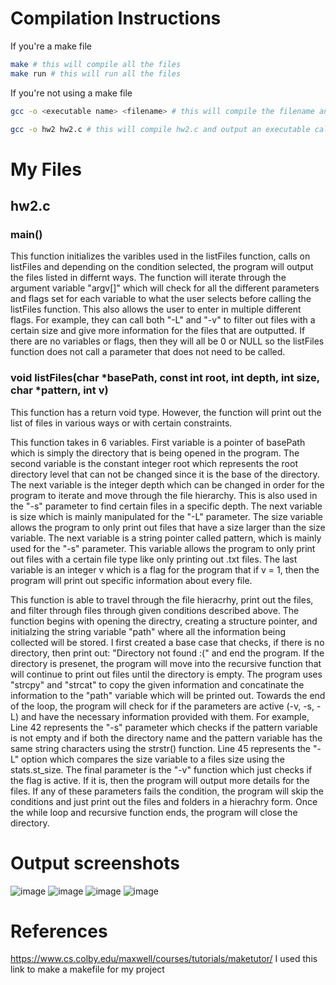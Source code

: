 <!--
NOTES:
This README is an example README for CS332/532 labs. This is a purely minimal example. It's written to emulate pure english representations of a set of documentation. As you start to write more "real world" documentation you will encounter certain standards and manners of writing that this README prepares you for
-->

# Compilation Instructions

If you're a make file
```bash
make # this will compile all the files
make run # this will run all the files
```

If you're not using a make file
```bash
gcc -o <executable name> <filename> # this will compile the filename and return an executable with the executable name

gcc -o hw2 hw2.c # this will compile hw2.c and output an executable called hw2
```

# My Files
## hw2.c

### main()

This function initializes the varibles used in the listFiles function, calls on listFiles and depending on the condition selected, the program will output the files listed in differnt ways. The function will iterate through the argument variable "argv[]" which will check for all the different parameters and flags set for each variable to what the user selects before calling the listFiles function. This also allows the user to enter in multiple different flags. For example, they can call both "-L" and "-v" to filter out files with a certain size and give more information for the files that are outputted. If there are no variables or flags, then they will all be 0 or NULL so the listFiles function does not call a parameter that does not need to be called.

### void listFiles(char *basePath, const int root, int depth, int size, char *pattern, int v)
This function has a return void type. However, the function will print out the list of files in various ways or with certain constraints.

This function takes in 6 variables. First variable is a pointer of basePath which is simply the directory that is being opened in the program. The second variable is the constant integer root which represents the root directory level that can not be changed since it is the base of the directory. The next variable is the integer depth which can be changed in order for the program to iterate and move through the file hierarchy. This is also used in the "-s" parameter to find certain files in a specific depth. The next variable is size which is mainly manipulated for the "-L" parameter. The size variable allows the program to only print out files that have a size larger than the size variable. The next variable is a string pointer called pattern, which is mainly used for the "-s" parameter. This variable allows the program to only print out files with a certain file type like only printing out .txt files. The last variable is an integer v which is a flag for the program that if v = 1, then the program will print out specific information about every file.

This function is able to travel through the file hieracrhy, print out the files, and filter through files through given conditions described above. The function begins with opening the directry, creating a structure pointer, and initialzing the string variable "path" where all the information being collected will be stored. I first created a base case that checks, if there is no directory, then print out: "Directory not found :(" and end the program. If the directory is presenet, the program will move into the recursive function that will continue to print out files until the directory is empty. The program uses "strcpy" and "strcat" to copy the given information and concatinate the information to the "path" variable which will be printed out. Towards the end of the loop, the program will check for if the parameters are active (-v, -s, -L) and have the necessary information provided with them. For example, Line 42 represents the "-s" parameter which checks if the pattern variable is not empty and if both the directory name and the pattern variable has the same string characters using the strstr() function. Line 45 represents the "-L" option which compares the size variable to a files size using the stats.st_size. The final parameter is the "-v" function which just checks if the flag is active. If it is, then the program will output more details for the files. If any of these parameters fails the condition, the program will skip the conditions and just print out the files and folders in a hierachry form. Once the while loop and recursive function ends, the program will close the directory. 


# Output screenshots
![image](https://github.com/N-Le-1/cs332/assets/156348689/07aff81b-99ba-4763-8bfa-3b4282c807c7)
![image](https://github.com/N-Le-1/cs332/assets/156348689/82a6e017-db78-4e50-b30a-6d072197628d)
![image](https://github.com/N-Le-1/cs332/assets/156348689/167fee77-3cf1-42fe-81f1-8964c82a416f)
![image](https://github.com/N-Le-1/cs332/assets/156348689/5fe63aa7-29fe-45a6-ab06-eac518ab5d08)


# References

https://www.cs.colby.edu/maxwell/courses/tutorials/maketutor/
I used this link to make a makefile for my project
